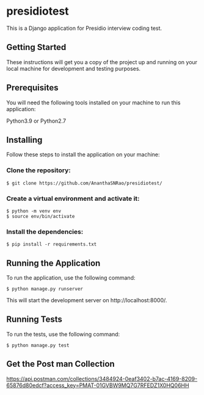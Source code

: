 # presidiotest
This is a Django application for Presidio interview coding test.

## Getting Started
These instructions will get you a copy of the project up and running on your local machine for development and testing purposes.

## Prerequisites
You will need the following tools installed on your machine to run this application:

Python3.9 or Python2.7

## Installing
Follow these steps to install the application on your machine:

### Clone the repository:
``` console
$ git clone https://github.com/AnanthaSNRao/presidiotest/
```
### Create a virtual environment and activate it:

``` console
$ python -m venv env
$ source env/bin/activate
```

### Install the dependencies:
``` console
$ pip install -r requirements.txt
```
## Running the Application
To run the application, use the following command:

``` console
$ python manage.py runserver
```
This will start the development server on http://localhost:8000/.

## Running Tests
To run the tests, use the following command:

``` console
$ python manage.py test
```
## Get the Post man Collection

https://api.postman.com/collections/3484924-0eaf3402-b7ac-4169-8209-65876d80edcf?access_key=PMAT-01GVBW9MQ7G7RFEDZ1X0HQ06HH




